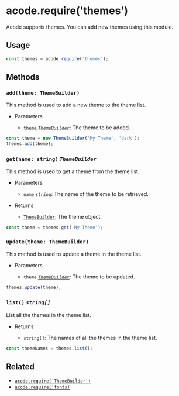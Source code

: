 # acode.require('themes')

Acode supports themes. You can add new themes using this module.

## Usage

```js
const themes = acode.require('themes');
```

## Methods

### `add(theme: ThemeBuilder)`

This method is used to add a new theme to the theme list.

- Parameters

  - [`theme` _`ThemeBuilder`_](./theme-builder): The theme to be added.

```js
const theme = new ThemeBuilder('My Theme', 'dark');
themes.add(theme);
```

### `get(name: string)` _`ThemeBuilder`_

This method is used to get a theme from the theme list.

- Parameters

  - `name` _`string`_: The name of the theme to be retrieved.

- Returns

  - [`ThemeBuilder`](./theme-builder): The theme object.

```js
const theme = themes.get('My Theme');
```

### `update(theme: ThemeBuilder)`

This method is used to update a theme in the theme list.

- Parameters

  - `theme` [_`ThemeBuilder`_](./theme-builder): The theme to be updated.

```js
themes.update(theme);
```

### `list()` _`string[]`_

List all the themes in the theme list.

- Returns

  - `string[]`: The names of all the themes in the theme list.

```js
const themeNames = themes.list();
```

## Related

- [`acode.require('ThemeBuilder')`](./theme-builder)
- [`acode.require('fonts)`](./fonts)
